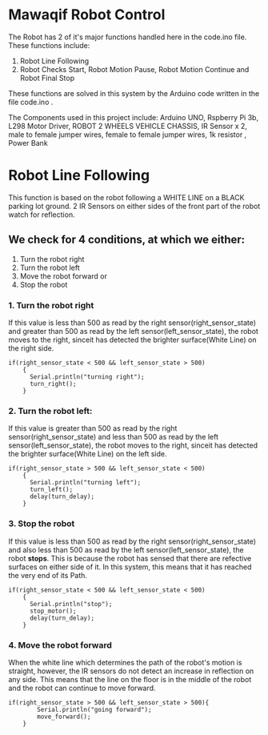 # Mawaqif Robot Control

The Robot has 2 of it's major functions handled here in the code.ino file.
These functions include:
1. Robot Line Following
2. Robot Checks Start, Robot Motion Pause, Robot Motion Continue  and Robot Final Stop

These functions are solved in this system by the Arduino code written in the file code.ino .

The Components used in this project include:
Arduino UNO,
Rspberry Pi 3b,
L298 Motor Driver,
ROBOT 2 WHEELS VEHICLE CHASSIS,
IR Sensor x 2,
male to female jumper wires,
female to female jumper wires,
1k resistor ,
Power Bank

# Robot Line Following

This function is based on the robot following a WHITE LINE on a BLACK parking lot ground.
2 IR Sensors on either sides of the front part of the robot watch for reflection. 
## We check for 4 conditions, at which we either:
1. Turn the robot right
2. Turn the robot left
3. Move the robot forward or
4. Stop the robot

### 1.  Turn the robot right
  If this value is less than 500 as read by the right sensor(right_sensor_state) and greater than 500 as read by the left sensor(left_sensor_state), the robot moves to the right, sinceit has detected the brighter surface(White Line) on the right side.
```
if(right_sensor_state < 500 && left_sensor_state > 500)
    {
      Serial.println("turning right");
      turn_right();
    } 
```
    
### 2.  Turn the robot left:
 If this value is greater than 500 as read by the right sensor(right_sensor_state) and less than 500 as read by the left sensor(left_sensor_state), the robot moves to the right, sinceit has detected the brighter surface(White Line) on the left side.
```
if(right_sensor_state > 500 && left_sensor_state < 500)
    {
      Serial.println("turning left");
      turn_left();
      delay(turn_delay);
    }
``` 
### 3.  Stop the robot
If this value is less than 500 as read by the right sensor(right_sensor_state) and also less than 500 as read by the left sensor(left_sensor_state), the robot **stops**. This is because the robot has sensed that there are refective surfaces on either side of it. In this system, this means that it has reached the very end of its Path.
```
if(right_sensor_state < 500 && left_sensor_state < 500)
    {
      Serial.println("stop");
      stop_motor();
      delay(turn_delay);
    }
```

### 4.  Move the robot forward 
When the white line which determines the path of the robot's motion is straight, however, the IR sensors do not detect an increase in reflection on any side. This means that the line on the floor is in the middle of the robot and the robot can continue to move forward.
```
if(right_sensor_state > 500 && left_sensor_state > 500){ 
        Serial.println("going forward");
        move_forward();
    }
```

